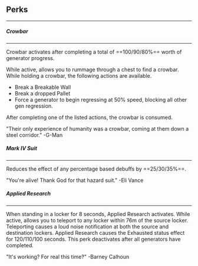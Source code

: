 

## Perks
---

##### Crowbar
---
Crowbar activates after completing a total of ==100/90/80%== worth of generator progress.

While active, allows you to rummage through a chest to find a crowbar. While holding a crowbar, the following actions are available.

- Break a Breakable Wall
- Break a dropped Pallet
- Force a generator to begin regressing at 50% speed, blocking all other gen regression.

After completing one of the listed actions, the crowbar is consumed.

"Their only experience of humanity was a crowbar, coming at them down a steel corridor." -G-Man

##### Mark IV Suit
---
Reduces the effect of any percentage based debuffs by ==25/30/35%==.

"You're alive! Thank God for that hazard suit." -Eli Vance

##### Applied Research
---
When standing in a locker for 8 seconds, Applied Research activates. While active, allows you to teleport to any locker within 76m of the source locker. Teleporting causes a loud noise notification at both the source and destination lockers. Applied Research causes the Exhausted status effect for 120/110/100 seconds. This perk deactivates after all generators have completed.

"It's working? For real this time?" -Barney Calhoun